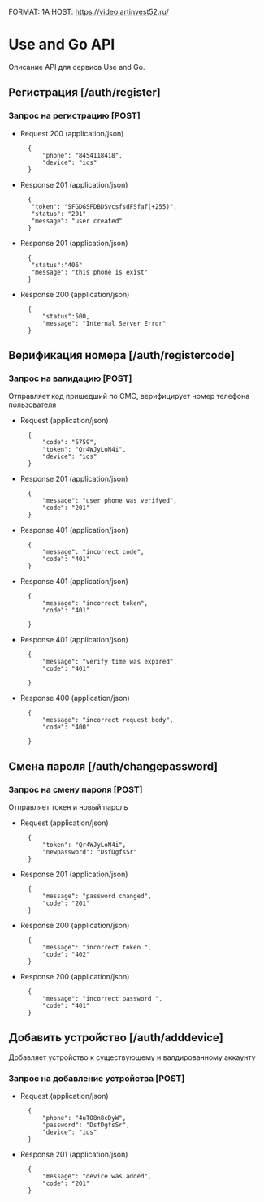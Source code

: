 FORMAT: 1A
HOST: https://video.artinvest52.ru/

# Use and Go API

Описание API для сервиса Use and Go.

## Регистрация [/auth/register]

### Запрос на регистрацию [POST]

+ Request 200 (application/json)
    
        {
            "phone": "8454118418",
            "device": "ios"
        }
    
+ Response 201 (application/json)

        {
         "token": "SFGDGSFDBDSvcsfsdFSfaf(+255)",
         "status": "201"
         "message": "user created"
        }
    
+ Response 201 (application/json)
    
        {
         "status":"406"
         "message": "this phone is exist"
        }
    
+ Response 200 (application/json)
    
        {
            "status":500,
            "message": "Internal Server Error"
        }

    

## Верификация номера [/auth/registercode]

### Запрос на валидацию [POST]

Отправляет код пришедший по СМС, верифицирует номер телефона пользователя

+ Request (application/json)

        {
            "code": "5759",
            "token": "Qr4WJyLoN4i",
            "device": "ios"
        }

+ Response 201 (application/json)


        {
            "message": "user phone was verifyed",
            "code": "201"
        }
        
+ Response 401 (application/json)
        
        {
            "message": "incorrect code",
            "code": "401"
        }
        
+ Response 401 (application/json)

        {
            "message": "incorrect token",
            "code": "401"
        
        }
        
        
+ Response 401 (application/json)

        {
            "message": "verify time was expired",
            "code": "401"
        
        }
        
+ Response 400 (application/json)

        {
            "message": "incorrect request body",
            "code": "400"
        
        }
        
## Смена пароля [/auth/changepassword]

### Запрос на смену пароля [POST]

Отправляет токен и новый пароль

+ Request (application/json)

        {
            "token": "Qr4WJyLoN4i",
            "newpassword": "DsfDgfsSr"
        }
        
+ Response 201 (application/json)

        {
            "message": "password changed",
            "code": "201"
        }
        
+ Response 200 (application/json)


        {
            "message": "incorrect token ",
            "code": "402"
        }
        
+ Response 200 (application/json)


        {
            "message": "incorrect password ",
            "code": "401"
        }
        

## Добавить устройство [/auth/adddevice]

Добавляет устройство к существующему и валдированному аккаунту

### Запрос на добавление устройства [POST]

+ Request (application/json)

        {
            "phone": "4uTO8n8cDyW",
            "password": "DsfDgfsSr",
            "device": "ios"
        }
        
+ Response 201 (application/json)

        {
            "message": "device was added",
            "code": "201"
        }


